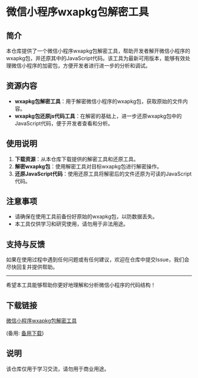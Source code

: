 # 微信小程序wxapkg包解密工具

## 简介
本仓库提供了一个微信小程序wxapkg包解密工具，帮助开发者解开微信小程序的wxapkg包，并还原其中的JavaScript代码。该工具为最新可用版本，能够有效处理微信小程序的加密包，方便开发者进行进一步的分析和调试。

## 资源内容
- **wxapkg包解密工具**：用于解密微信小程序的wxapkg包，获取原始的文件内容。
- **wxapkg包还原js代码工具**：在解密的基础上，进一步还原wxapkg包中的JavaScript代码，便于开发者查看和分析。

## 使用说明
1. **下载资源**：从本仓库下载提供的解密工具和还原工具。
2. **解密wxapkg包**：使用解密工具对目标wxapkg包进行解密操作。
3. **还原JavaScript代码**：使用还原工具将解密后的文件还原为可读的JavaScript代码。

## 注意事项
- 请确保在使用工具前备份好原始的wxapkg包，以防数据丢失。
- 本工具仅供学习和研究使用，请勿用于非法用途。

## 支持与反馈
如果在使用过程中遇到任何问题或有任何建议，欢迎在仓库中提交Issue，我们会尽快回复并提供帮助。

---

希望本工具能够帮助你更好地理解和分析微信小程序的代码结构！

## 下载链接
[微信小程序wxapkg包解密工具](https://pan.quark.cn/s/8f56f9e7cb93) 

(备用: [备用下载](https://pan.baidu.com/s/1we6yDEm4BCMueeOwBFvU_g?pwd=1234))

## 说明

该仓库仅用于学习交流，请勿用于商业用途。
